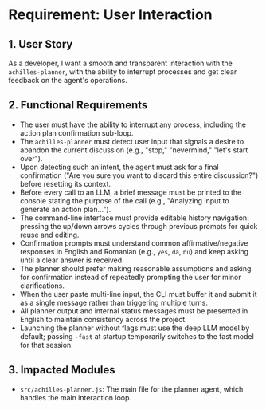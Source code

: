# Requirement: User Interaction

## 1. User Story
As a developer, I want a smooth and transparent interaction with the `achilles-planner`, with the ability to interrupt processes and get clear feedback on the agent's operations.

## 2. Functional Requirements
- The user must have the ability to interrupt any process, including the action plan confirmation sub-loop.
- The `achilles-planner` must detect user input that signals a desire to abandon the current discussion (e.g., "stop," "nevermind," "let's start over").
- Upon detecting such an intent, the agent must ask for a final confirmation ("Are you sure you want to discard this entire discussion?") before resetting its context.
- Before every call to an LLM, a brief message must be printed to the console stating the purpose of the call (e.g., "Analyzing input to generate an action plan...").
- The command-line interface must provide editable history navigation: pressing the up/down arrows cycles through previous prompts for quick reuse and editing.
- Confirmation prompts must understand common affirmative/negative responses in English and Romanian (e.g., `yes`, `da`, `nu`) and keep asking until a clear answer is received.
- The planner should prefer making reasonable assumptions and asking for confirmation instead of repeatedly prompting the user for minor clarifications.
- When the user paste multi-line input, the CLI must buffer it and submit it as a single message rather than triggering multiple turns.
- All planner output and internal status messages must be presented in English to maintain consistency across the project.
- Launching the planner without flags must use the deep LLM model by default; passing `-fast` at startup temporarily switches to the fast model for that session.

## 3. Impacted Modules
- `src/achilles-planner.js`: The main file for the planner agent, which handles the main interaction loop.

